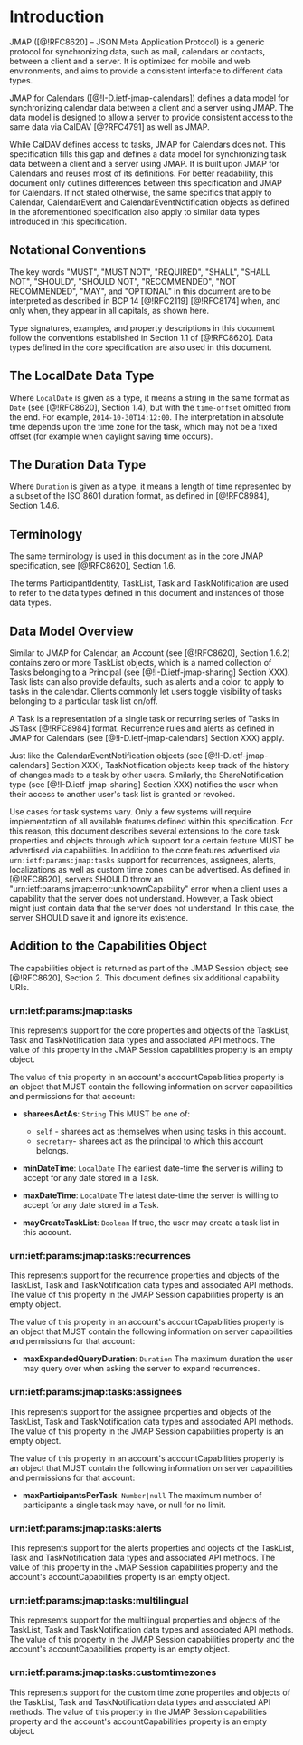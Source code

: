 # Introduction

JMAP ([@!RFC8620] – JSON Meta Application Protocol) is a generic protocol for synchronizing data, such as mail, calendars or contacts, between a client and a server. It is optimized for mobile and web environments, and aims to provide a consistent interface to different data types.

JMAP for Calendars ([@!I-D.ietf-jmap-calendars]) defines a data model for synchronizing calendar data between a client and a server using JMAP. The data model is designed to allow a server to provide consistent access to the same data via CalDAV [@?RFC4791] as well as JMAP.

While CalDAV defines access to tasks, JMAP for Calendars does not. This specification fills this gap and defines a data model for synchronizing task data between a client and a server using JMAP. It is built upon JMAP for Calendars and reuses most of its definitions. For better readability, this document only outlines differences between this specification and JMAP for Calendars. If not stated otherwise, the same specifics that apply to Calendar, CalendarEvent and CalendarEventNotification objects as defined in the aforementioned specification also apply to similar data types introduced in this specification.

## Notational Conventions

The key words "MUST", "MUST NOT", "REQUIRED", "SHALL", "SHALL NOT", "SHOULD", "SHOULD NOT", "RECOMMENDED", "NOT RECOMMENDED", "MAY", and "OPTIONAL" in this document are to be interpreted as described in BCP 14 [@!RFC2119] [@!RFC8174] when, and only when, they appear in all capitals, as shown here.

Type signatures, examples, and property descriptions in this document follow the conventions established in Section 1.1 of [@!RFC8620].  Data types defined in the core specification are also used in this document.

## The LocalDate Data Type

Where `LocalDate` is given as a type, it means a string in the same format as `Date` (see [@!RFC8620], Section 1.4), but with the `time-offset` omitted from the end. For example, `2014-10-30T14:12:00`. The interpretation in absolute time depends upon the time zone for the task, which may not be a fixed offset (for example when daylight saving time occurs).

## The Duration Data Type

Where `Duration` is given as a type, it means a length of time represented by a subset of the ISO 8601 duration format, as defined in [@!RFC8984], Section 1.4.6.

## Terminology

The same terminology is used in this document as in the core JMAP specification, see [@!RFC8620], Section 1.6.

The terms ParticipantIdentity, TaskList, Task and TaskNotification are used to refer to the data types defined in this document and instances of those data types.

## Data Model Overview

Similar to JMAP for Calendar, an Account (see [@!RFC8620], Section 1.6.2) contains zero or more TaskList objects, which is a named collection of Tasks belonging to a Principal (see [@!I-D.ietf-jmap-sharing] Section XXX). Task lists can also provide defaults, such as alerts and a color, to apply to tasks in the calendar. Clients commonly let users toggle visibility of tasks belonging to a particular task list on/off.

A Task is a representation of a single task or recurring series of Tasks in JSTask [@!RFC8984] format. Recurrence rules and alerts as defined in JMAP for Calendars (see [@!I-D.ietf-jmap-calendars] Section XXX) apply.

Just like the CalendarEventNotification objects (see [@!I-D.ietf-jmap-calendars] Section XXX), TaskNotification objects keep track of the history of changes made to a task by other users. Similarly, the ShareNotification type (see [@!I-D.ietf-jmap-sharing] Section XXX) notifies the user when their access to another user's task list is granted or revoked.

Use cases for task systems vary. Only a few systems will require implementation of all available features defined within this specification. For this reason, this document describes several extensions to the core task properties and objects through which support for a certain feature MUST be advertised via capabilities. In addition to the core features advertised via `urn:ietf:params:jmap:tasks` support for recurrences, assignees, alerts, localizations as well as custom time zones can be advertised. As defined in [@!RFC8620], servers SHOULD throw an "urn:ietf:params:jmap:error:unknownCapability" error when a client uses a capability that the server does not understand. However, a Task object might just contain data that the server does not understand. In this case, the server SHOULD save it and ignore its existence.

## Addition to the Capabilities Object

The capabilities object is returned as part of the JMAP Session object; see [@!RFC8620], Section 2. This document defines six additional capability URIs.

### urn:ietf:params:jmap:tasks

This represents support for the core properties and objects of the TaskList, Task and TaskNotification data types and associated API methods. The value of this property in the JMAP Session capabilities property is an empty object.

The value of this property in an account's accountCapabilities property is an object that MUST contain the following information on server capabilities and permissions for that account:

- **shareesActAs**: `String`
  This MUST be one of:

    - `self` - sharees act as themselves when using tasks in this account.
    - `secretary`- sharees act as the principal to which this account belongs.

- **minDateTime**: `LocalDate`
  The earliest date-time the server is willing to accept for any date stored in a Task.
- **maxDateTime**: `LocalDate`
  The latest date-time the server is willing to accept for any date stored in a Task.
- **mayCreateTaskList**: `Boolean`
  If true, the user may create a task list in this account.

### urn:ietf:params:jmap:tasks:recurrences

This represents support for the recurrence properties and objects of the TaskList, Task and TaskNotification data types and associated API methods. The value of this property in the JMAP Session capabilities property is an empty object.

The value of this property in an account's accountCapabilities property is an object that MUST contain the following information on server capabilities and permissions for that account:

- **maxExpandedQueryDuration**: `Duration`
  The maximum duration the user may query over when asking the server to expand recurrences.

### urn:ietf:params:jmap:tasks:assignees

This represents support for the assignee properties and objects of the TaskList, Task and TaskNotification data types and associated API methods. The value of this property in the JMAP Session capabilities property is an empty object.

The value of this property in an account's accountCapabilities property is an object that MUST contain the following information on server capabilities and permissions for that account:

- **maxParticipantsPerTask**: `Number|null`
  The maximum number of participants a single task may have, or null for no limit.

### urn:ietf:params:jmap:tasks:alerts

This represents support for the alerts properties and objects of the TaskList, Task and TaskNotification data types and associated API methods. The value of this property in the JMAP Session capabilities property and the account's accountCapabilities property is an empty object.

### urn:ietf:params:jmap:tasks:multilingual

This represents support for the multilingual properties and objects of the TaskList, Task and TaskNotification data types and associated API methods. The value of this property in the JMAP Session capabilities property and the account's accountCapabilities property is an empty object.

### urn:ietf:params:jmap:tasks:customtimezones

This represents support for the custom time zone properties and objects of the TaskList, Task and TaskNotification data types and associated API methods. The value of this property in the JMAP Session capabilities property and the account's accountCapabilities property is an empty object.
